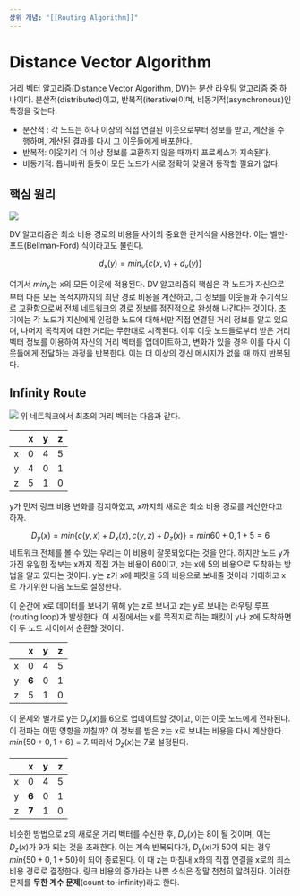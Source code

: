 ```yaml
---
상위 개념: "[[Routing Algorithm]]"
---
```

# Distance Vector Algorithm
거리 벡터 알고리즘(Distance Vector Algorithm, DV)는 분산 라우팅 알고리즘 중 하나이다. 분산적(distributed)이고, 반복적(iterative)이며, 비동기적(asynchronous)인 특징을 갖는다.

* 분산적 : 각 노드는 하나 이상의 직접 연결된 이웃으로부터 정보를 받고, 계산을 수행하며, 계산된 결과를 다시 그 이웃들에게 배포한다.
* 반복적: 이웃기리 더 이상 정보를 교환하지 않을 때까지 프로세스가 지속된다.
* 비동기적: 톱니바퀴 돌듯이 모든 노드가 서로 정확히 맞물려 동작할 필요가 없다.

## 핵심 원리
![](https://i.imgur.com/YPqw8Fz.png)

DV 알고리즘은 최소 비용 경로의 비용들 사이의 중요한 관계식을 사용한다. 이는 벨만-포드(Bellman-Ford) 식이라고도 불린다.

$$ d_x(y) = min_v\{c(x,v) + d_v(y)\}$$

여기서 $min_v$는 x의 모든 이웃에 적용된다. DV 알고리즘의 핵심은 각 노드가 자신으로부터 다른 모든 목적지까지의 최단 경로 비용을 계산하고, 그 정보를 이웃들과 주기적으로 교환함으로써 전체 네트워크의 경로 정보를 점진적으로 완성해 나간다는 것이다. 초기에는 각 노드가 자신에게 인접한 노드에 대해서만 직접 연결된 거리 정보를 알고 있으며, 나머지 목적지에 대한 거리는 무한대로 시작된다. 이후 이웃 노드들로부터 받은 거리 벡터 정보를 이용하여 자신의 거리 벡터를 업데이트하고, 변화가 있을 경우 이를 다시 이웃들에게 전달하는 과정을 반복한다. 이는 더 이상의 갱신 메시지가 없을 때 까지 반복된다.

## Infinity Route
![](https://i.imgur.com/rM5OMQ5.png)
위 네트워크에서 최초의 거리 벡터는 다음과 같다.

|     | x   | y   | z   |
| --- | --- | --- | --- |
| x   | 0   | 4   | 5   |
| y   | 4   | 0   | 1   |
| z   | 5   | 1   | 0   |
y가 먼저 링크 비용 변화를 감지하였고, x까지의 새로운 최소 비용 경로를 계산한다고 하자.

$$ D_y(x) = min \{ c(y,x) + D_x(x), c(y,z) + D_z(x)\} = min{60 + 0, 1 + 5} = 6$$
네트워크 전체를 볼 수 있는 우리는 이 비용이 잘못되었다는 것을 안다. 하지만 노드 y가 가진 유일한 정보는 x까지 직접 가는 비용이 60이고, z는 x에 5의 비용으로 도착하는 방법을 알고 있다는 것이다. y는 z가 x에 패킷을 5의 비용으로 보내줄 것이라 기대하고 x로 가기위한 다음 노드로 설정한다.

이 순간에 x로 데이터를 보내기 위해 y는 z로 보내고 z는 y로 보내는 라우팅 루프(routing loop)가 발생한다. 이 시점에서는 x를 목적지로 하는 패킷이 y나 z에 도착하면 이 두 노드 사이에서 순환할 것이다.

|     | x     | y   | z   |
| --- | ----- | --- | --- |
| x   | 0     | 4   | 5   |
| y   | **6** | 0   | 1   |
| z   | 5     | 1   | 0   |
 
이 문제와 별개로 y는 $D_y(x)$를 6으로 업데이트할 것이고, 이는 이웃 노드에게 전파된다. 이 전파는 어떤 영향을 끼칠까? 이 정보를 받은 z는 x로 보내는 비용을 다시 계산한다. $min\{50 + 0, 1 + 6\}$ = 7. 따라서 $D_z(x)$는 7로 설정된다. 

|     | x     | y   | z   |
| --- | ----- | --- | --- |
| x   | 0     | 4   | 5   |
| y   | **6** | 0   | 1   |
| z   | **7** | 1   | 0   |

비슷한 방법으로 z의 새로운 거리 벡터를 수신한 후, $D_y(x)$는 8이 될 것이며, 이는 $D_z(x)$가 9가 되는 것을 초래한다. 이는 계속 반복되다가, $D_y(x)$가 50이 되는 경우 $min\{50 + 0, 1 + 50\}$이 되어 종료된다. 이 때 z는 마침내 x와의 직접 연결을 x로의 최소 비용 경로로 결정한다. 링크 비용의 증가라는 나쁜 소식은 정말 천천히 알려진다. 이러한 문제를 **무한 계수 문제**(count-to-infinity)라고 한다.
